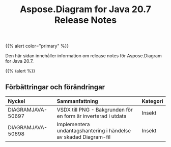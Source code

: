 ﻿---
title: Aspose.Diagram for Java 20.7 Release Notes
type: docs
weight: 15
url: /sv/java/aspose-diagram-for-java-20-7-release-notes/
---
{{% alert color="primary" %}} 

Den här sidan innehåller information om release notes för Aspose.Diagram for Java 20.7.

{{% /alert %}} 
## **Förbättringar och förändringar**

|**Nyckel**|**Sammanfattning**|**Kategori**|
|:- |:- |:- |
|DIAGRAMJAVA-50697|VSDX till PNG - Bakgrunden för en form är inverterad i utdata|Insekt|
|DIAGRAMJAVA-50698|Implementera undantagshantering i händelse av skadad Diagram-fil|Insekt|

